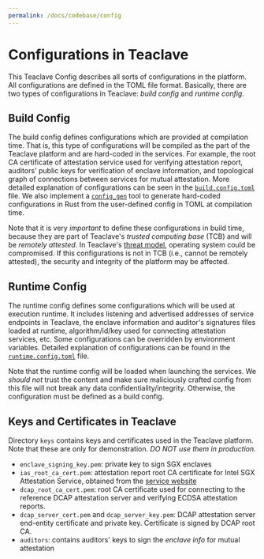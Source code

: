```yaml
---
permalink: /docs/codebase/config
---
```


# Configurations in Teaclave

This Teaclave Config describes all sorts of configurations in the platform. All
configurations are defined in the TOML file format. Basically, there are two types
of configurations in Teaclave: *build config* and *runtime config*.

## Build Config

The build config defines configurations which are provided at compilation time.
That is, this type of configurations will be compiled as the part of the
Teaclave platform and are hard-coded in the services. For example, the root CA
certificate of attestation service used for verifying attestation report,
auditors' public keys for verification of enclave information, and topological
graph of connections between services for mutual attestation. More detailed
explanation of configurations can be seen in the
[`build.config.toml`](https://github.com/apache/incubator-teaclave/blob/master/config/build.config.toml)
file. We also implement a
[`config_gen`](https://github.com/apache/incubator-teaclave/tree/master/config/config_gen)
tool to generate hard-coded configurations in Rust
from the user-defined config in TOML at compilation time.

Note that it is very *important* to define these configurations in build time,
because they are part of Teaclave's *trusted computing base* (TCB) and will be
*remotely attested*. In Teaclave's [threat model](../threat-model.md),
operating system could be compromised. If this configurations is not in TCB
(i.e., cannot be remotely attested), the security and integrity of the platform
may be affected.

## Runtime Config

The runtime config defines some configurations which will be used at execution
runtime. It includes listening and advertised addresses of service endpoints in
Teaclave, the enclave information and auditor's signatures files loaded at
runtime, algorithm/id/key used for connecting attestation services, etc.
Some configurations can be overridden by environment variables. Detailed
explanation of configurations can be found in the
[`runtime.config.toml`](https://github.com/apache/incubator-teaclave/blob/master/config/runtime.config.toml) file.


Note that the runtime config will be loaded when launching the services. We
*should not* trust the content and make sure maliciously crafted config from
this file will not break any data confidentiality/integrity. Otherwise, the
configuration must be defined as a build config.

## Keys and Certificates in Teaclave

Directory `keys` contains keys and certificates used in the Teaclave platform.
Note that these are only for demonstration. *DO NOT use them in production.*

- `enclave_signing_key.pem`: private key to sign SGX enclaves
- `ias_root_ca_cert.pem`: attestation report root CA certificate for Intel SGX
  Attestation Service, obtained from the
  [service website](https://api.portal.trustedservices.intel.com/EPID-attestation)
- `dcap_root_ca_cert.pem`: root CA certificate used for connecting to the
  reference DCAP attestation server and verifying ECDSA attestation reports.
- `dcap_server_cert.pem` and `dcap_server_key.pem`: DCAP attestation server
  end-entity certificate and private key. Certificate is signed by DCAP root CA.
- `auditors`: contains auditors' keys to sign the *enclave info* for mutual
  attestation
